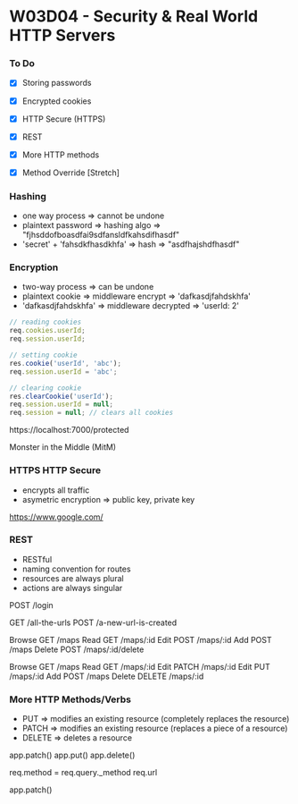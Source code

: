 # W03D04 - Security & Real World HTTP Servers

### To Do
- [x] Storing passwords
- [x] Encrypted cookies
- [x] HTTP Secure (HTTPS)
- [x] REST
- [x] More HTTP methods
- [x] Method Override [Stretch]


### Hashing
* one way process => cannot be undone
* plaintext password => hashing algo => "fjhsddofboasdfai9sdfansldfkahsdifhasdf"
* 'secret' + 'fahsdkfhasdkhfa' => hash => "asdfhajshdfhasdf"

### Encryption
* two-way process => can be undone
* plaintext cookie => middleware encrypt => 'dafkasdjfahdskhfa'
* 'dafkasdjfahdskhfa' => middleware decrypted => 'userId: 2'

```js
// reading cookies
req.cookies.userId;
req.session.userId;

// setting cookie
res.cookie('userId', 'abc');
req.session.userId = 'abc';

// clearing cookie
res.clearCookie('userId');
req.session.userId = null;
req.session = null; // clears all cookies
```



https://localhost:7000/protected

Monster in the Middle (MitM)


### HTTPS HTTP Secure
* encrypts all traffic
* asymetric encryption => public key, private key

https://www.google.com/


### REST
* RESTful
* naming convention for routes
* resources are always plural
* actions are always singular

POST /login

GET /all-the-urls
POST /a-new-url-is-created

Browse  GET   /maps
Read    GET   /maps/:id
Edit    POST  /maps/:id
Add     POST  /maps
Delete  POST  /maps/:id/delete

Browse  GET     /maps
Read    GET     /maps/:id
Edit    PATCH   /maps/:id
Edit    PUT     /maps/:id
Add     POST    /maps
Delete  DELETE  /maps/:id

### More HTTP Methods/Verbs
* PUT => modifies an existing resource (completely replaces the resource)
* PATCH => modifies an existing resource (replaces a piece of a resource)
* DELETE => deletes a resource

app.patch()
app.put()
app.delete()


req.method = req.query._method
req.url

app.patch()








